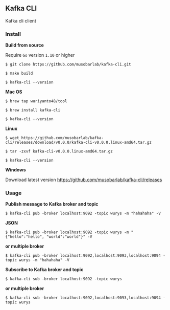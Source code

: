 ## Kafka CLI

Kafka cli client

### Install

<b>Build from source</b>

Require `Go` version `1.10` or higher
```shell
$ git clone https://github.com/musobarlab/kafka-cli.git

$ make build

$ kafka-cli --version
```

<b>Mac OS</b>
```shell
$ brew tap wuriyanto48/tool

$ brew install kafka-cli

$ kafka-cli --version
```

<b>Linux</b>
```shell
$ wget https://github.com/musobarlab/kafka-cli/releases/download/v0.0.0/kafka-cli-v0.0.0.linux-amd64.tar.gz

$ tar -zxvf kafka-cli-v0.0.0.linux-amd64.tar.gz

$ kafka-cli --version
```

<b>Windows</b>

Download latest version https://github.com/musobarlab/kafka-cli/releases

### Usage

<b>Publish message to Kafka broker and topic</b>
```shell
$ kafka-cli pub -broker localhost:9092 -topic wurys -m "hahahaha" -V
```

<b>JSON</b>
```shell
$ kafka-cli pub -broker localhost:9092 -topic wurys -m "{"hello":"hello", "world":"world"}" -V
```

<b>or multiple broker</b>
```shell
$ kafka-cli pub -broker localhost:9092,localhost:9093,localhost:9094 -topic wurys -m "hahahaha" -V
```

<b>Subscribe to Kafka broker and topic</b>
```shell
$ kafka-cli sub -broker localhost:9092 -topic wurys
```

<b>or multiple broker</b>
```shell
$ kafka-cli sub -broker localhost:9092,localhost:9093,localhost:9094 -topic wurys
```